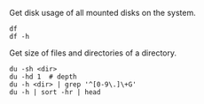 ---
---

Get disk usage of all mounted disks on the system.

```shell
df
df -h
```

Get size of files and directories of a directory.

```shell
du -sh <dir>
du -hd 1  # depth
du -h <dir> | grep '^[0-9\.]\+G'
du -h | sort -hr | head
```

